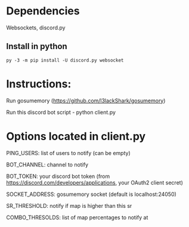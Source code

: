 # Dependencies 
Websockets, discord.py

## Install in python

```shell
py -3 -m pip install -U discord.py websocket
```

# Instructions:
Run gosumemory (https://github.com/l3lackShark/gosumemory)

Run this discord bot script - python client.py


# Options located in client.py

PING_USERS: list of users to notify (can be empty)

BOT_CHANNEL: channel to notify

BOT_TOKEN: your discord bot token (from https://discord.com/developers/applications, your OAuth2 client secret)

SOCKET_ADDRESS: gosumemory socket (default is localhost:24050)

SR_THRESHOLD: notify if map is higher than this sr

COMBO_THRESOLDS: list of map percentages to notify at
